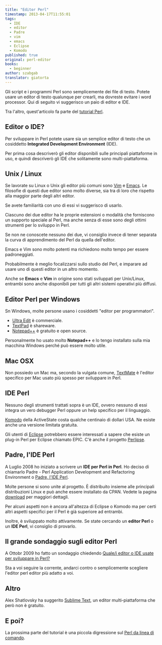 ```yaml
---
title: "Editor Perl"
timestamp: 2013-04-17T11:55:01
tags:
  - IDE
  - editor
  - Padre
  - vim
  - emacs
  - Eclipse
  - Komodo
published: true
original: perl-editor
books:
  - beginner
author: szabgab
translator: giatorta
---
```



Gli script e i programmi Perl sono semplicemente dei file di testo.
Potete usare un editor di testo qualunque per crearli, ma dovreste
evitare i word processor. Qui di seguito vi suggerisco un paio di editor e IDE.

Tra l'altro, quest'articolo fa parte del [tutorial Perl](/perl-tutorial).


## Editor o IDE?

Per sviluppare in Perl potete usare sia un semplice editor di testo che
un cosiddetto <b>Integrated Development Environment</b> (IDE).

Per prima cosa descriverò gli editor disponibili sulle principali piattaforme in uso,
e quindi descriverò gli IDE che solitamente sono multi-piattaforma.

## Unix / Linux

Se lavorate su Linux o Unix gli editor più comuni sono
[Vim](http://www.vim.org/) e
[Emacs](http://www.gnu.org/software/emacs/).
Le filosofie di questi due editor sono molto diverse, sia tra di loro che rispetto
alla maggior parte degli altri editor.

Se avete familiarità con uno di essi vi suggerisco di usarlo.

Ciascuno dei due editor ha le proprie estensioni o modalità che forniscono un supporto speciale al Perl,
ma anche senza di esse sono degli ottimi strumenti per lo sviluppo in Perl.

Se non ne conoscete nessuno dei due, vi consiglio invece di
tener separata la curva di apprendimento del Perl da quella dell'editor.

Emacs e Vim sono molto potenti ma richiedono molto tempo per essere padroneggiati.

Probabilmente è meglio focalizzarsi sullo studio del Perl, e imparare ad usare uno di questi editor in un altro momento.

Anche se <b>Emacs</b> e <b>Vim</b> in origine sono stati sviluppati per Unix/Linux, entrambi
 sono anche disponibili per tutti gli altri sistemi operativi più diffusi.

## Editor Perl per Windows

Sn Windows, molte persone usano i cosiddetti "editor per programmatori".

* [Ultra Edit](http://www.ultraedit.com/) è commerciale.
* [TextPad](http://www.textpad.com/) è shareware.
* [Notepad++](http://notepad-plus-plus.org/) è gratuito e open source.

Personalmente ho usato molto <b>Notepad++</b> e lo tengo installato sulla mia macchina Windows
perché può essere molto utile.

## Mac OSX

Non possiedo un Mac ma, secondo la vulgata comune,
[TextMate](http://macromates.com/) è l'editor specifico per Mac
usato più spesso per sviluppare in Perl.

## IDE Perl

Nessuno degli strumenti trattati sopra è un IDE, ovvero nessuno di essi integra
un vero debugger Perl oppure un help specifico per il linguaggio.

[Komodo](http://www.activestate.com/) della ActiveState costa qualche centinaio di dollari USA.
Ne esiste anche una versione limitata gratuita.

Gli utenti di [Eclipse](http://www.eclipse.org/) potrebbero essere interessati a sapere
che esiste un plug-in Perl per Eclipse chiamato EPIC. C'è anche il progetto
[Perlipse](https://github.com/skorg/perlipse).

## Padre, l'IDE Perl

A Luglio 2008 ho iniziato a scrivere un <b>IDE per Perl in Perl</b>. Ho deciso di chiamarlo Padre -
Perl Application Development and Refactoring Environment o
[Padre, l'IDE Perl](http://padre.perlide.org/).

Molte persone si sono unite al progetto. È distribuito insieme alle principali distribuzioni Linux
e può anche essere installato da CPAN. Vedete la pagina
[download](http://padre.perlide.org/download.html) per maggiori dettagli.

Per alcuni aspetti non è ancora all'altezza di Eclipse o Komodo ma per certi altri aspetti
specifici per il Perl è già superiore ad entrambi.

Inoltre, è sviluppato molto attivamente.
Se state cercando un <b>editor Perl</b> o un <b>IDE Perl</b>,
vi consiglio di provarlo.

## Il grande sondaggio sugli editor Perl

A Ottobr 2009 ho fatto un sondaggio chiedendo
[Quale/i editor o IDE usate per sviluppare in Perl?](http://perlide.org/poll200910/)

Sta a voi seguire la corrente, andarci contro o semplicemente scegliere l'editor perl editor più adatto a voi.

## Altro

Alex Shatlovsky ha suggerito [Sublime Text](http://www.sublimetext.com/), un editor multi-piattaforma
che però non è gratuito.

## E poi?

La prossima parte del tutorial è una piccola digressione sul [Perl da linea di comando](/perl-da-linea-di-comando).
